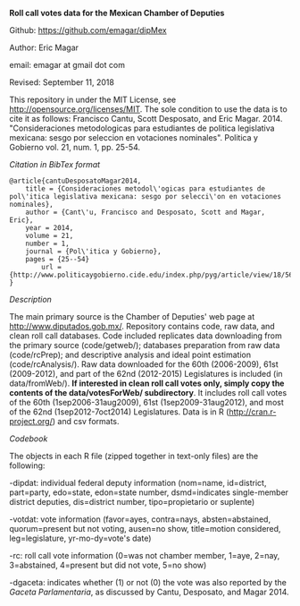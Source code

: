 **Roll call votes data for the Mexican Chamber of Deputies**

Github: https://github.com/emagar/dipMex

Author: Eric Magar

email: emagar at gmail dot com

Revised: September 11, 2018

This repository in under the MIT License, see http://opensource.org/licenses/MIT. The sole condition to use the data is to cite it as follows: Francisco Cantu, Scott Desposato, and Eric Magar. 2014. "Consideraciones metodologicas para estudiantes de politica legislativa mexicana: sesgo por seleccion en votaciones nominales". Politica y Gobierno vol. 21, num. 1, pp. 25-54.

*Citation in BibTex format*
``` TeX
@article{cantuDesposatoMagar2014,
	title = {Consideraciones metodol\'ogicas para estudiantes de pol\'itica legislativa mexicana: sesgo por selecci\'on en votaciones nominales},
	author = {Cant\'u, Francisco and Desposato, Scott and Magar, Eric},
	year = 2014,
	volume = 21,
	number = 1,
	journal = {Pol\'itica y Gobierno},
	pages = {25--54}
        url = {http://www.politicaygobierno.cide.edu/index.php/pyg/article/view/18/564}
}
```

*Description*

The main primary source is the Chamber of Deputies' web page at http://www.diputados.gob.mx/. Repository contains code, raw data, and clean roll call databases. Code included replicates data downloading from the primary source (code/getweb/); databases preparation from raw data (code/rcPrep); and descriptive analysis and ideal point estimation (code/rcAnalysis/). Raw data downloaded for the 60th (2006-2009), 61st (2009-2012), and part of the 62nd (2012-2015) Legislatures is included (in data/fromWeb/). **If interested in clean roll call votes only, simply copy the contents of the data/votesForWeb/ subdirectory**. It includes roll call votes of the 60th (1sep2006-31aug2009), 61st (1sep2009-31aug2012), and most of the 62nd (1sep2012-7oct2014) Legislatures. Data is in R (http://cran.r-project.org/) and csv formats. 

*Codebook*

The objects in each R file (zipped together in text-only files) are the following:

-dipdat: individual federal deputy information (nom=name, id=district, part=party, 
 edo=state, edon=state number, dsmd=indicates single-member district deputies, 
 dis=district number, tipo=propietario or suplente)

-votdat: vote information (favor=ayes, contra=nays, absten=abstained,
 quorum=present but not voting, ausen=no show, title=motion considered, 
 leg=legislature, yr-mo-dy=vote's date)

-rc: roll call vote information (0=was not chamber member, 1=aye,
 2=nay, 3=abstained, 4=present but did not vote, 5=no show)

-dgaceta: indicates whether (1) or not (0) the vote was also reported by the
 *Gaceta Parlamentaria*, as discussed by Cantu, Desposato, and Magar 2014.


